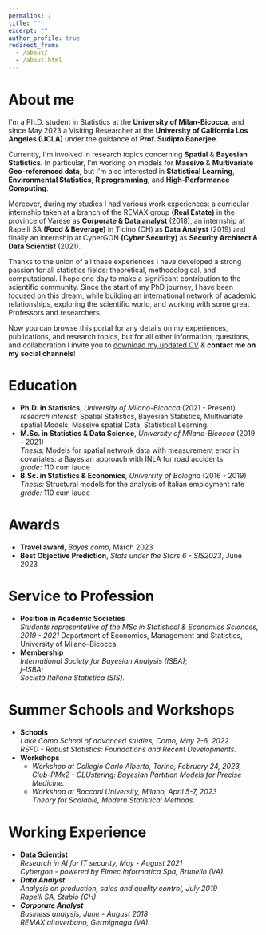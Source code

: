 ```yaml
---
permalink: /
title: ""
excerpt: ""
author_profile: true
redirect_from: 
  - /about/
  - /about.html
---
```

About me
======
I'm a Ph.D. student in Statistics at the **University of Milan-Bicocca**, and since May 2023 a Visiting Researcher at the **University of California Los Angeles (UCLA)** under the guidance of **Prof. Sudipto Banerjee**.

Currently, I'm involved in research topics concerning **Spatial** & **Bayesian Statistics**. In particular, I'm working on models for **Massive** & **Multivariate Geo-referenced data**, but I'm also interested in **Statistical Learning**, **Environmental Statistics**, **R programming**, and **High-Performance Computing**. 

Moreover, during my studies I had various work experiences: a curricular internship taken at a branch of the REMAX group **(Real Estate)** in the province of Varese as **Corporate & Data analyst** (2018), an internship at Rapelli SA **(Food & Beverage)** in Ticino (CH) as **Data Analyst** (2019) and finally an internship at CyberGON **(Cyber Security)** as **Security Architect & Data Scientist** (2021).

Thanks to the union of all these experiences I have developed a strong passion for all statistics fields: theoretical, methodological, and computational. I hope one day to make a significant contribution to the scientific community. Since the start of my PhD journey, I have been focused on this dream, while building an international network of academic relationships, exploring the scientific world, and working with some great Professors and researchers.  

Now you can browse this portal for any details on my experiences, publications, and research topics, but for all other information, questions, and collaboration I invite you to [download my updated CV](http://lucapresicce.github.io/files/Research_Curriculum.pdf) & **contact me on my social channels**!

Education
======
* **Ph.D. in Statistics**, *University of Milano-Bicocca* (2021 - Present)<br />
  *research interest:* Spatial Statistics, Bayesian Statistics, Multivariate spatial Models, Massive spatial Data, Statistical Learning.
* **M.Sc. in Statistics & Data Science**, *University of Milano-Bicocca* (2019 - 2021)<br />
  *Thesis:* Models for spatial network data with measurement error in covariates: a
  Bayesian approach with INLA for road accidents<br />
  *grade:* 110 cum laude
* **B.Sc. in Statistics & Economics**, *University of Bologna* (2016 - 2019)<br />
  *Thesis:* Structural models for the analysis of Italian employment rate<br />
  *grade:* 110 cum laude

Awards
======
* **Travel award**, *Bayes comp*, March 2023 <br />
* **Best Objective Prediction**, *Stats under the Stars 6 - SIS2023*, June 2023 <br />

Service to Profession
======
* **Position in Academic Societies**<br />
  *Students representative of the MSc in Statistical & Economics Sciences, 2019 - 2021*
  Department of Economics, Management and Statistics, University of Milano–Bicocca.  
* **Membership**<br />
  *International Society for Bayesian Analysis (ISBA)*;<br />
  *j–ISBA*;<br />
  *Società Italiana Statistica (SIS).*

Summer Schools and Workshops
======
* **Schools**<br />
  *Lake Como School of advanced studies, Como, May 2-6, 2022*<br />
  *RSFD - Robust Statistics: Foundations and Recent Developments.*<br />
* **Workshops**<br />
  * *Workshop at Collegio Carlo Alberto, Torino, February 24, 2023,*<br />
    *Club-PMx2 - CLUstering: Bayesian Partition Models for Precise Medicine.*<br />
  * *Workshop at Bocconi University, Milano, April 5-7, 2023*<br />
    *Theory for Scalable, Modern Statistical Methods.*<br />
    
Working Experience
======
* **Data Scientist**<br />
  <i>Research in AI for IT security<i/>, May - August 2021<br />
  Cybergon - powered by Elmec Informatica Spa, Brunello (VA).  
* **Data Analyst**<br />
  <i> Analysis on production, sales and quality control<i/>, July 2019<br />
  Rapelli SA, Stabio (CH)   
* **Corporate Analyst**<br />
  <i> Business analysis<i/>, June - August 2018<br />
  REMAX altoverbano, Germignaga (VA).
